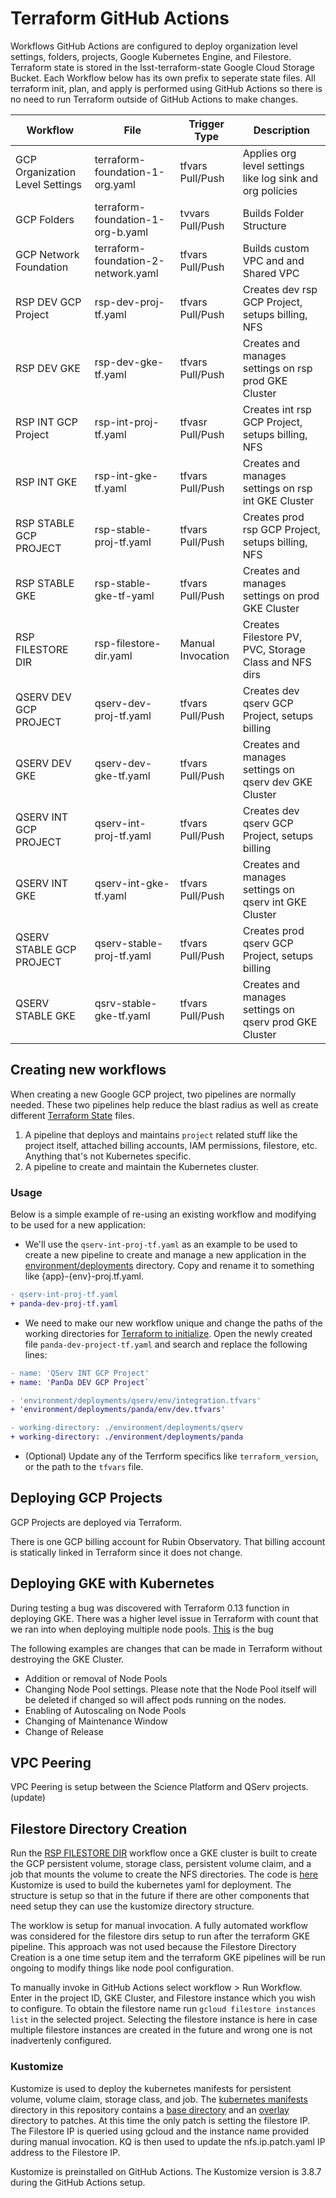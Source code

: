 # Terraform GitHub Actions
Workflows GitHub Actions are configured to deploy organization level settings, folders, projects, Google Kubernetes Engine, and Filestore.  Terraform state is stored in the lsst-terraform-state Google Cloud Storage Bucket.  Each Workflow below has its own prefix to seperate state files. All terraform init, plan, and apply is performed using GitHub Actions so there is no need to run Terraform outside of GitHub Actions to make changes.  

| Workflow                        | File                                | Trigger Type     | Description                                                 |
|---------------------------------|-------------------------------------|------------------|-------------------------------------------------------------|
| GCP Organization Level Settings | terraform-foundation-1-org.yaml     | tfvars Pull/Push | Applies org level settings like log sink and org policies   |
| GCP Folders                     | terraform-foundation-1-org-b.yaml   | tvvars Pull/Push | Builds Folder Structure                                     |
| GCP Network Foundation          | terraform-foundation-2-network.yaml | tfvars Pull/Push | Builds custom VPC and and Shared VPC                        | 
| RSP DEV GCP Project             | rsp-dev-proj-tf.yaml                | tfvars Pull/Push | Creates dev rsp GCP Project, setups billing, NFS            |
| RSP DEV GKE                     | rsp-dev-gke-tf.yaml                 | tfvars Pull/Push | Creates and manages settings on rsp prod GKE Cluster        |
| RSP INT GCP Project             | rsp-int-proj-tf.yaml                | tfvasr Pull/Push | Creates int rsp GCP Project, setups billing, NFS            | 
| RSP INT GKE                     | rsp-int-gke-tf.yaml                 | tfvars Pull/Push | Creates and manages settings on rsp int GKE Cluster         |
| RSP STABLE GCP PROJECT          | rsp-stable-proj-tf.yaml             | tfvars Pull/Push | Creates prod rsp GCP Project, setups billing, NFS           |
| RSP STABLE GKE                  | rsp-stable-gke-tf-yaml              | tfvars Pull/Push | Creates and manages settings on prod GKE Cluster            |
| RSP FILESTORE DIR               | rsp-filestore-dir.yaml              | Manual Invocation| Creates Filestore PV, PVC, Storage Class and NFS dirs       |
| QSERV DEV GCP PROJECT           | qserv-dev-proj-tf.yaml              | tfvars Pull/Push | Creates dev qserv GCP Project, setups billing               |
| QSERV DEV GKE                   | qserv-dev-gke-tf.yaml               | tfvars Pull/Push | Creates and manages settings on qserv dev GKE Cluster       |
| QSERV INT GCP PROJECT           | qserv-int-proj-tf.yaml              | tfvars Pull/Push | Creates dev qserv GCP Project, setups billing               |
| QSERV INT GKE                   | qserv-int-gke-tf.yaml               | tfvars Pull/Push | Creates and manages settings on qserv int GKE Cluster       |
| QSERV STABLE GCP PROJECT        | qserv-stable-proj-tf.yaml           | tfvars Pull/Push | Creates prod qserv GCP Project, setups billing              |
| QSERV STABLE GKE                | qsrv-stable-gke-tf.yaml             | tfvars Pull/Push | Creates and manages settings on qserv prod GKE Cluster      |

## Creating new workflows
When creating a new Google GCP project, two pipelines are normally needed. These two pipelines help reduce the blast radius as well as create different [Terraform State](https://www.terraform.io/docs/state/index.html) files.

1. A pipeline that deploys and maintains `project` related stuff like the project itself, attached billing accounts, IAM permissions, filestore, etc. Anything that's not Kubernetes specific.
1. A pipeline to create and maintain the Kubernetes cluster.

### Usage
Below is a simple example of re-using an existing workflow and modifying to be used for a new application:

* We'll use the `qserv-int-proj-tf.yaml` as an example to be used to create a new pipeline to create and manage a new application in the [environment/deployments](../../environment/deployments) directory. Copy and rename it to something like {app}-{env}-proj.tf.yaml.
```diff
- qserv-int-proj-tf.yaml
+ panda-dev-proj-tf.yaml
```

* We need to make our new workflow unique and change the paths of the working directories for [Terraform to initialize](https://www.terraform.io/docs/commands/init.html). Open the newly created file `panda-dev-project-tf.yaml` and search and replace the following lines:

```diff
- name: 'QServ INT GCP Project'
+ name: 'PanDa DEV GCP Project`

- 'environment/deployments/qserv/env/integration.tfvars'
+ 'environment/deployments/panda/env/dev.tfvars'

- working-directory: ./environment/deployments/qserv
+ working-directory: ./environment/deployments/panda
```

* (Optional) Update any of the Terrform specifics like `terraform_version`, or the path to the `tfvars` file.


## Deploying GCP Projects

GCP Projects are deployed via Terraform.  

There is one GCP billing account for Rubin Observatory.  That billing account is statically linked in Terraform since it does not change.


## Deploying GKE with Kubernetes

During testing a bug was discovered with Terraform 0.13 function in deploying GKE.  There was a higher level issue in Terraform with count that we ran into when deploying multiple node pools.  [This](https://github.com/terraform-google-modules/terraform-google-kubernetes-engine/issues/690) is the bug

The following examples are changes that can be made in Terraform without destroying the GKE Cluster.

* Addition or removal of Node Pools
* Changing Node Pool settings.  Please note that the Node Pool itself will be deleted if changed so will affect pods running on the nodes.
* Enabling of Autoscaling on Node Pools
* Changing of Maintenance Window
* Change of Release

## VPC Peering

VPC Peering is setup between the Science Platform and QServ projects. (update)

## Filestore Directory Creation

Run the [RSP FILESTORE DIR](rsp-filestore-dir.yaml) workflow once a GKE cluster is built to create the GCP persistent volume, storage class, persistent volume claim, and a job that mounts the volume to create the NFS directories.  The code is [here](/kubernetes-manifests)  Kustomize is used to build the kubernetes yaml for deployment. The structure is setup so that in the future if there are other components that need setup they can use the kustomize directory structure. 

The worklow is setup for manual invocation.  A fully automated workflow was considered for the filestore dirs setup to run after the terraform GKE pipeline.  This approach was not used because the Filestore Directory Creation is a one time setup item and the terraform GKE pipelines will be run ongoing to modify things like node pool configuration.  

To manually invoke in GitHub Actions select workflow > Run Workflow.  Enter in the project ID, GKE Cluster, and Filestore instance which you wish to configure.  To obtain the filestore name run `gcloud filestore instances list` in the selected project.  Selecting the filestore instance is here in case multiple filestore instances are created in the future and wrong one is not inadvertenly configured.

### Kustomize

Kustomize is used to deploy the kubernetes manifests for persistent volume, volume claim, storage class, and job.  The [kubernetes manifests](/kubernetes-manifests) directory in this repository contains a [base directory](/kubernetes-manifests/base/filestore) and an [overlay](/kubernetes-manifests/overlays/) directory to patches.  At this time the only patch is setting the filestore IP.  The Filestore IP is queried using gcloud and the instance name provided during manual invocation.  KQ is then used to update the nfs.ip.patch.yaml IP address to the Filestore IP.

Kustomize is preinstalled on GitHub Actions.  The Kustomize version is 3.8.7 during the GitHub Actions setup. 
